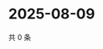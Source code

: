 # 2025-08-09

共 0 条

<!-- BEGIN ZHIHUQUESTIONS -->
<!-- 最后更新时间 Sat Aug 09 2025 22:10:43 GMT+0800 (China Standard Time) -->

<!-- END ZHIHUQUESTIONS -->
